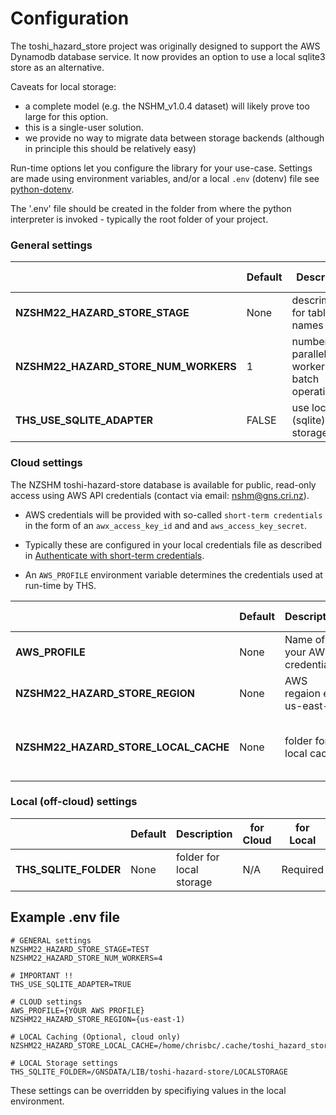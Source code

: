 # Configuration


The toshi_hazard_store project was originally designed to support the AWS Dynamodb database service. It now provides an option
to use a local sqlite3 store as an alternative.

 Caveats for local storage:

 - a complete model (e.g. the NSHM_v1.0.4 dataset) will likely prove too large for this option.
 - this is a single-user solution.
 - we provide no way to migrate data between storage backends (although in principle this should be relatively easy)


Run-time options let you configure the library for your use-case. Settings are made using environment variables, and/or a local `.env` (dotenv) file see [python-dotenv](https://github.com/theskumar/python-dotenv).

The '.env' file should be created in the folder from where the python interpreter is invoked - typically the root folder of your project.


### General settings

|         | Default | Description | for Cloud | for Local |
|---------|---------|-------------|-----------|-----------|
| **NZSHM22_HAZARD_STORE_STAGE**        | None | descriminator for table names | Required | Required |
| **NZSHM22_HAZARD_STORE_NUM_WORKERS**  | 1 | number of parallel workers for batch operations | Optional integer | NA (single worker only) |
| **THS_USE_SQLITE_ADAPTER**            | FALSE | use local (sqlite) storage? | NA | TRUE |


### Cloud settings

The NZSHM toshi-hazard-store database is available for public, read-only access using AWS API credentials (contact via email: nshm@gns.cri.nz).

  - AWS credentials will be provided with so-called `short-term credentials` in the form of an `awx_access_key_id` and and `aws_access_key_secret`.

  - Typically these are configured in your local credentials file as described in [Authenticate with short-term credentials](https://docs.aws.amazon.com/cli/v1/userguide/cli-authentication-short-term.html).

  - An `AWS_PROFILE` environment variable determines the credentials used at run-time by THS.


|         | Default | Description | for Cloud | for Local |
|---------|---------|-------------|-----------|-----------|
| **AWS_PROFILE**                       | None | Name of your AWS credentials | Required | N/A |
| **NZSHM22_HAZARD_STORE_REGION**       | None | AWS regaion e.g us-east-1 | Required | N/A |
| **NZSHM22_HAZARD_STORE_LOCAL_CACHE**  | None | folder for local cache  | Optional (leave unset to disable caching)| N/A |



### Local (off-cloud) settings

|         | Default | Description | for Cloud | for Local |
|---------|---------|-------------|-----------|-----------|
| **THS_SQLITE_FOLDER** | None | folder for local storage | N/A | Required


## Example .env file

```
# GENERAL settings
NZSHM22_HAZARD_STORE_STAGE=TEST
NZSHM22_HAZARD_STORE_NUM_WORKERS=4

# IMPORTANT !!
THS_USE_SQLITE_ADAPTER=TRUE

# CLOUD settings
AWS_PROFILE={YOUR AWS PROFILE}
NZSHM22_HAZARD_STORE_REGION={us-east-1)

# LOCAL Caching (Optional, cloud only)
NZSHM22_HAZARD_STORE_LOCAL_CACHE=/home/chrisbc/.cache/toshi_hazard_store

# LOCAL Storage settings
THS_SQLITE_FOLDER=/GNSDATA/LIB/toshi-hazard-store/LOCALSTORAGE
```

These settings can be overridden by specifiying values in the local environment.
